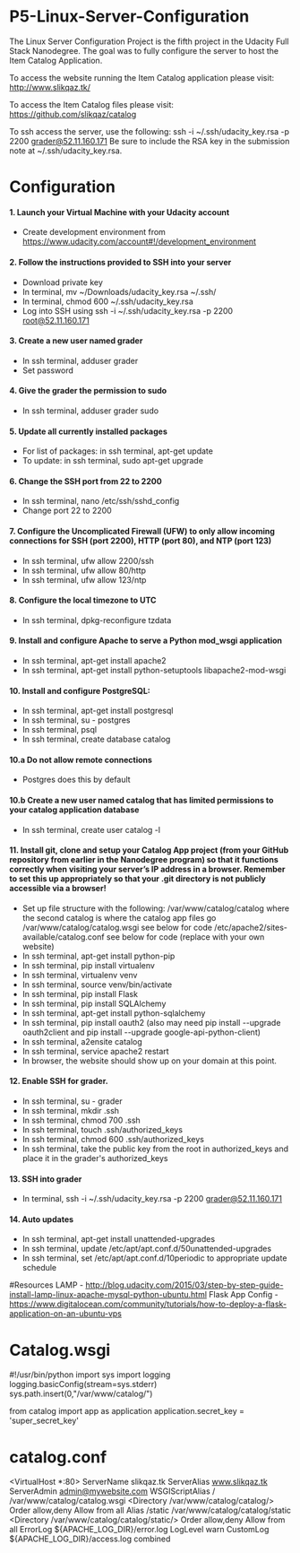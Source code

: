# P5-Linux-Server-Configuration

The Linux Server Configuration Project is the fifth project in the Udacity Full Stack Nanodegree. The goal was to fully configure the server to host the Item Catalog Application.

To access the website running the Item Catalog application please visit: http://www.slikqaz.tk/

To access the Item Catalog files please visit: https://github.com/slikqaz/catalog

To ssh access the server, use the following: ssh -i ~/.ssh/udacity_key.rsa -p 2200 grader@52.11.160.171
Be sure to include the RSA key in the submission note at ~/.ssh/udacity_key.rsa.

# Configuration
#### 1. Launch your Virtual Machine with your Udacity account
- Create development environment from https://www.udacity.com/account#!/development_environment

#### 2. Follow the instructions provided to SSH into your server
- Download private key
- In terminal, mv ~/Downloads/udacity_key.rsa ~/.ssh/
- In terminal, chmod 600 ~/.ssh/udacity_key.rsa
- Log into SSH using ssh -i ~/.ssh/udacity_key.rsa -p 2200 root@52.11.160.171

#### 3. Create a new user named grader
- In ssh terminal, adduser grader
- Set password

#### 4. Give the grader the permission to sudo
- In ssh terminal, adduser grader sudo

#### 5. Update all currently installed packages
- For list of packages: in ssh terminal, apt-get update
- To update: in ssh terminal, sudo apt-get upgrade

#### 6. Change the SSH port from 22 to 2200
- In ssh terminal, nano /etc/ssh/sshd_config
- Change port 22 to 2200

#### 7. Configure the Uncomplicated Firewall (UFW) to only allow incoming connections for SSH (port 2200), HTTP (port 80), and NTP (port 123)
- In ssh terminal, ufw allow 2200/ssh
- In ssh terminal, ufw allow 80/http
- In ssh terminal, ufw allow 123/ntp

#### 8. Configure the local timezone to UTC
- In ssh terminal, dpkg-reconfigure tzdata

#### 9. Install and configure Apache to serve a Python mod_wsgi application
- In ssh terminal, apt-get install apache2
- In ssh terminal, apt-get install python-setuptools libapache2-mod-wsgi

#### 10. Install and configure PostgreSQL:
- In ssh terminal, apt-get install postgresql
- In ssh terminal, su - postgres
- In ssh terminal, psql
- In ssh terminal, create database catalog

#### 10.a Do not allow remote connections
- Postgres does this by default

#### 10.b Create a new user named catalog that has limited permissions to your catalog application database
- In ssh terminal, create user catalog -l

#### 11. Install git, clone and setup your Catalog App project (from your GitHub repository from earlier in the Nanodegree program) so that it functions correctly when visiting your server’s IP address in a browser. Remember to set this up appropriately so that your .git directory is not publicly accessible via a browser!
- Set up file structure with the following:
  /var/www/catalog/catalog where the second catalog is where the catalog app files go
  /var/www/catalog/catalog.wsgi see below for code
  /etc/apache2/sites-available/catalog.conf see below for code (replace with your own website)
- In ssh terminal, apt-get install python-pip
- In ssh terminal, pip install virtualenv 
- In ssh terminal, virtualenv venv
- In ssh terminal, source venv/bin/activate 
- In ssh terminal, pip install Flask
- In ssh terminal, pip install SQLAlchemy
- In ssh terminal, apt-get install python-sqlalchemy
- In ssh terminal, pip install oauth2 (also may need pip install --upgrade oauth2client and pip install --upgrade google-api-python-client)
- In ssh terminal, a2ensite catalog
- In ssh terminal, service apache2 restart
- In browser, the website should show up on your domain at this point.

#### 12. Enable SSH for grader.
- In ssh terminal, su - grader
- In ssh terminal, mkdir .ssh
- In ssh terminal, chmod 700 .ssh
- In ssh terminal, touch .ssh/authorized_keys
- In ssh terminal, chmod 600 .ssh/authorized_keys
- In ssh terminal, take the public key from the root in authorized_keys and place it in the grader's authorized_keys

#### 13. SSH into grader
- In terminal, ssh -i ~/.ssh/udacity_key.rsa -p 2200 grader@52.11.160.171

#### 14. Auto updates
- In ssh terminal, apt-get install unattended-upgrades
- In ssh terminal, update /etc/apt/apt.conf.d/50unattended-upgrades
- In ssh terminal, set /etc/apt/apt.conf.d/10periodic to appropriate update schedule

#Resources
LAMP - http://blog.udacity.com/2015/03/step-by-step-guide-install-lamp-linux-apache-mysql-python-ubuntu.html
Flask App Config - https://www.digitalocean.com/community/tutorials/how-to-deploy-a-flask-application-on-an-ubuntu-vps

# Catalog.wsgi
  #!/usr/bin/python
  import sys
  import logging
  logging.basicConfig(stream=sys.stderr)
  sys.path.insert(0,"/var/www/catalog/")

  from catalog import app as application
  application.secret_key = 'super_secret_key'

# catalog.conf
  <VirtualHost *:80>
                ServerName slikqaz.tk
                ServerAlias www.slikqaz.tk
                ServerAdmin admin@mywebsite.com
                WSGIScriptAlias / /var/www/catalog/catalog.wsgi
                <Directory /var/www/catalog/catalog/>
                        Order allow,deny
                        Allow from all
                </Directory>
                Alias /static /var/www/catalog/catalog/static
                <Directory /var/www/catalog/catalog/static/>
                        Order allow,deny
                        Allow from all
                </Directory>
                ErrorLog ${APACHE_LOG_DIR}/error.log
                LogLevel warn
                CustomLog ${APACHE_LOG_DIR}/access.log combined
  </VirtualHost>

